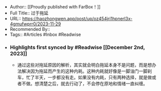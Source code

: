 - Author:: [[Proudly published with FarBox！]]
- Full Title:: 过于拖延
- URL:: https://haozhongwen.app/post/up/oz454jri1hpnerl3x-4gmufwprr0/2023-11-29
- Recommended By::
- Tags:: #Articles #Inbox #Readwise
- ### Highlights first synced by #Readwise [[December 2nd, 2023]]
    - 通过这些对拖延原因的解析，其实就会明白拖延本身不是问题，而是想办法解决因为拖延而产生的这种内耗。这种内耗就好像是一脚油门一脚刹车，忙了半天，一步都没有走。如果没有内耗，只有两种选择，就是做或者不做。想清楚之后，就去行动了，不会停在原地和情绪一直纠缠。
